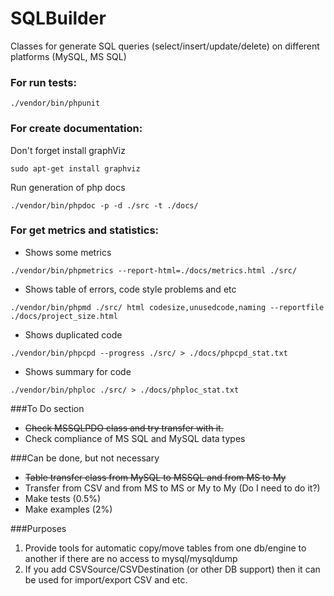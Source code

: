 # SQLBuilder
Classes for generate SQL queries (select/insert/update/delete) on different platforms (MySQL, MS SQL)

### For run tests:
`./vendor/bin/phpunit`

### For create documentation:
Don't forget install graphViz
```
sudo apt-get install graphviz
```
Run generation of php docs
```
./vendor/bin/phpdoc -p -d ./src -t ./docs/
```

### For get metrics and statistics:
* Shows some metrics
```
./vendor/bin/phpmetrics --report-html=./docs/metrics.html ./src/
```
* Shows table of errors, code style problems and etc
```
./vendor/bin/phpmd ./src/ html codesize,unusedcode,naming --reportfile ./docs/project_size.html
```
* Shows duplicated code
```
./vendor/bin/phpcpd --progress ./src/ > ./docs/phpcpd_stat.txt
```
* Shows summary for code
```
./vendor/bin/phploc ./src/ > ./docs/phploc_stat.txt
```

###To Do section
* ~~Check MSSQLPDO class and try transfer with it.~~
* Check compliance of MS SQL and MySQL data types

###Can be done, but not necessary
* ~~Table transfer class from MySQL to MSSQL and from MS to My~~
* Transfer from CSV and from MS to MS or My to My (Do I need to do it?)
* Make tests    (0.5%)
* Make examples (2%)

###Purposes
1. Provide tools for automatic copy/move tables from one db/engine to another if there are no access to mysql/mysqldump
2. If you add CSVSource/CSVDestination (or other DB support) then it can be used for import/export CSV and etc.